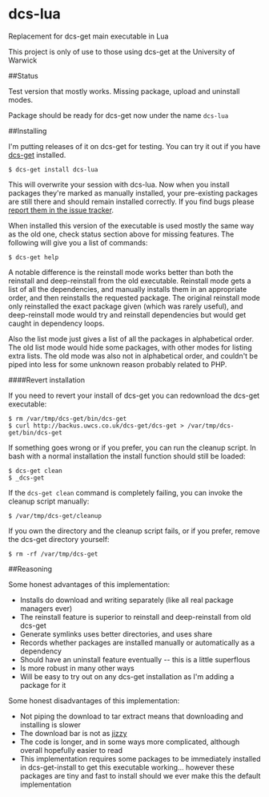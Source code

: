 # dcs-lua
Replacement for dcs-get main executable in Lua

This project is only of use to those using dcs-get at the University of Warwick

##Status

Test version that mostly works. Missing package, upload and uninstall modes.

Package should be ready for dcs-get now under the name `dcs-lua`

##Installing

I'm putting releases of it on dcs-get for testing. You can try it out if you have [dcs-get](http://backus.uwcs.co.uk/dcs-get/) installed.

    $ dcs-get install dcs-lua

This will overwrite your session with dcs-lua. Now when you install packages they're marked as manually installed, your pre-existing packages are still there and should remain installed correctly. If you find bugs please [report them in the issue tracker](https://github.com/Veltas/dcs-lua/issues).

When installed this version of the executable is used mostly the same way as the old one, check status section above for missing features. The following will give you a list of commands:

    $ dcs-get help

A notable difference is the reinstall mode works better than both the reinstall and deep-reinstall from the old executable. Reinstall mode gets a list of all the dependencies, and manually installs them in an appropriate order, and then reinstalls the requested package. The original reinstall mode only reinstalled the exact package given (which was rarely useful), and deep-reinstall mode would try and reinstall dependencies but would get caught in dependency loops.

Also the list mode just gives a list of all the packages in alphabetical order. The old list mode would hide some packages, with other modes for listing extra lists. The old mode was also not in alphabetical order, and couldn't be piped into less for some unknown reason probably related to PHP.

####Revert installation

If you need to revert your install of dcs-get you can redownload the dcs-get executable:

    $ rm /var/tmp/dcs-get/bin/dcs-get
    $ curl http://backus.uwcs.co.uk/dcs-get/dcs-get > /var/tmp/dcs-get/bin/dcs-get

If something goes wrong or if you prefer, you can run the cleanup script. In bash with a normal installation the install function should still be loaded:

    $ dcs-get clean
    $ _dcs-get

If the `dcs-get clean` command is completely failing, you can invoke the cleanup script manually:

    $ /var/tmp/dcs-get/cleanup

If you own the directory and the cleanup script fails, or if you prefer, remove the dcs-get directory yourself:

    $ rm -rf /var/tmp/dcs-get

##Reasoning

Some honest advantages of this implementation:

* Installs do download and writing separately (like all real package managers ever)
* The reinstall feature is superior to reinstall and deep-reinstall from old dcs-get
* Generate symlinks uses better directories, and uses share
* Records whether packages are installed manually or automatically as a dependency
* Should have an uninstall feature eventually -- this is a little superflous
* Is more robust in many other ways
* Will be easy to try out on any dcs-get installation as I'm adding a package for it

Some honest disadvantages of this implementation:

* Not piping the download to tar extract means that downloading and installing is slower
* The download bar is not as [jizzy](https://github.com/UWCS/dcs-get/blob/master/dcs-get#L151)
* The code is longer, and in some ways more complicated, although overall hopefully easier to read
* This implementation requires some packages to be immediately installed in dcs-get-install to get this executable working... however these packages are tiny and fast to install should we ever make this the default implementation
